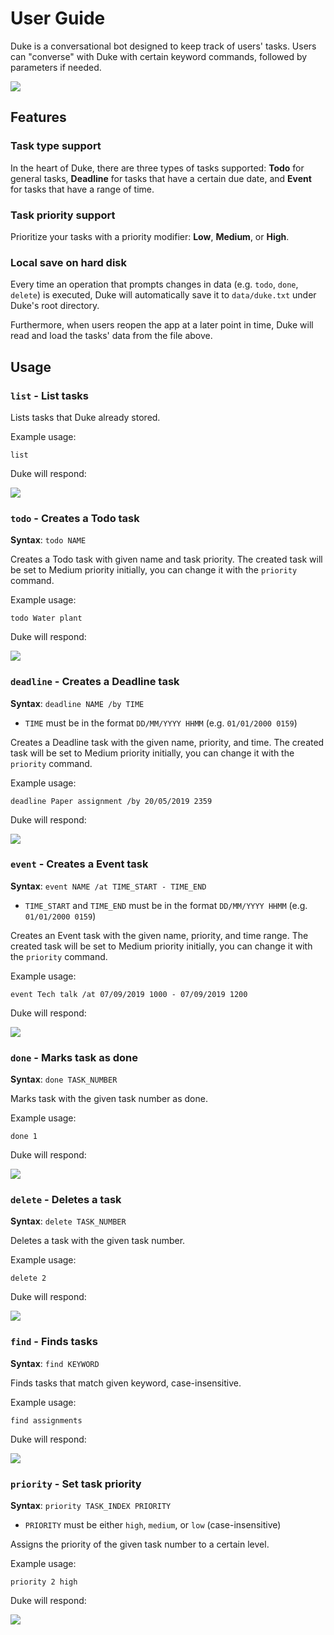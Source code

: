 # User Guide

Duke is a conversational bot designed to keep track of users' tasks. Users can "converse"
with Duke with certain keyword commands, followed by parameters if needed.

![](Ui.png)

## Features

### Task type support

In the heart of Duke, there are three types of tasks supported: **Todo** for general tasks,
**Deadline** for tasks that have a certain due date, and **Event** for tasks that have
a range of time.

### Task priority support

Prioritize your tasks with a priority modifier: **Low**, **Medium**, or **High**.

### Local save on hard disk

Every time an operation that prompts changes in data (e.g. `todo`, `done`, `delete`)
is executed, Duke will automatically save it to `data/duke.txt` under Duke's root directory.

Furthermore, when users reopen the app at a later point in time, Duke will read and load the
tasks' data from the file above.

## Usage

### `list` - List tasks

Lists tasks that Duke already stored.

Example usage: 

`list`

Duke will respond:

![](list-example.png)

### `todo` - Creates a Todo task

**Syntax**: `todo NAME`

Creates a Todo task with given name and task priority. The created task will be set
to Medium priority initially, you can change it with the `priority` command.

Example usage:

`todo Water plant`

Duke will respond:

![](todo-example.png)

### `deadline` - Creates a Deadline task 

**Syntax**: `deadline NAME /by TIME`
- `TIME` must be in the format `DD/MM/YYYY HHMM` (e.g. `01/01/2000 0159`)

Creates a Deadline task with the given name, priority, and time. The created task will be set
to Medium priority initially, you can change it with the `priority` command.

Example usage: 

`deadline Paper assignment /by 20/05/2019 2359`

Duke will respond:

![](deadline-example.png)

### `event` - Creates a Event task

**Syntax**: `event NAME /at TIME_START - TIME_END`
- `TIME_START` and `TIME_END` must be in the format `DD/MM/YYYY HHMM` (e.g. `01/01/2000 0159`)

Creates an Event task with the given name, priority, and time range. The created task will be set
to Medium priority initially, you can change it with the `priority` command.

Example usage:

`event Tech talk /at 07/09/2019 1000 - 07/09/2019 1200`

Duke will respond:

![](event-example.png)

### `done` - Marks task as done

**Syntax**: `done TASK_NUMBER`

Marks task with the given task number as done.

Example usage:

`done 1`

Duke will respond:

![](done-example.png)

### `delete` - Deletes a task

**Syntax**: `delete TASK_NUMBER`

Deletes a task with the given task number.

Example usage:

`delete 2`

Duke will respond:

![](delete-example.png)

### `find` - Finds tasks

**Syntax**: `find KEYWORD`

Finds tasks that match given keyword, case-insensitive.

Example usage:

`find assignments`

Duke will respond:

![](find-example.png)

### `priority` - Set task priority

**Syntax**: `priority TASK_INDEX PRIORITY`
- `PRIORITY` must be either `high`, `medium`, or `low` (case-insensitive)

Assigns the priority of the given task number to a certain level.

Example usage:

`priority 2 high`

Duke will respond:

![](priority-example.png)